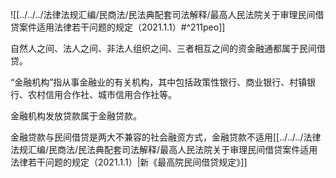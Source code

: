 ![[../../../法律法规汇编/民商法/民法典配套司法解释/最高人民法院关于审理民间借贷案件适用法律若干问题的规定（2021.1.1）#^211peo]]

自然人之间、法人之间、非法人组织之间、三者相互之间的资金融通都属于民间借贷。

“金融机构”指从事金融业的有关机构，其中包括政策性银行、商业银行、村镇银行、农村信用合作社、城市信用合作社等。

金融机构发放贷款属于金融贷款。

金融贷款与民间借贷是两大不兼容的社会融资方式，金融贷款不适用[[../../../法律法规汇编/民商法/民法典配套司法解释/最高人民法院关于审理民间借贷案件适用法律若干问题的规定（2021.1.1）|新《最高院民间借贷规定》]]